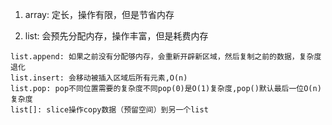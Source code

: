 1. array: 定长，操作有限，但是节省内存

2. list: 会预先分配内存，操作丰富，但是耗费内存

```
list.append: 如果之前没有分配够内存，会重新开辟新区域，然后复制之前的数据，复杂度退化
list.insert: 会移动被插入区域后所有元素,O(n)
list.pop: pop不同位置需要的复杂度不同pop(0)是O(1)复杂度,pop()默认最后一位O(n)复杂度
list[]: slice操作copy数据（预留空间）到另一个list
```
